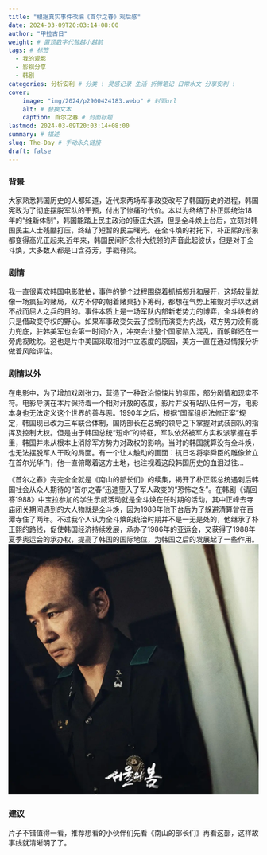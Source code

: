```yaml
---
title: "根据真实事件改编《首尔之春》观后感"
date: 2024-03-09T20:03:14+08:00
author: "甲拉古日"
weight: # 置顶数字代替越小越前
tags: # 标签
  - 我的观影
  - 影视分享
  - 韩剧
categories: 分析安利 # 分类 ! 灵感记录 生活 折腾笔记 日常水文 分享安利 !
cover:
    image: "img/2024/p2900424183.webp" # 封面url
    alt: # 替换文本
    caption: 首尔之春 # 封面标题
lastmod: 2024-03-09T20:03:14+08:00
summary: # 描述
slug: The-Day # 手动永久链接
draft: false
---
```


### 背景
大家熟悉韩国历史的人都知道，近代来两场军事政变改写了韩国历史的进程，韩国宪政为了彻底摆脱军队的干预，付出了惨痛的代价。本以为终结了朴正熙统治18年的“维新体制”，韩国能踏上民主政治的康庄大道，但是全斗焕上台后，立刻对韩国民主人士残酷打压，终结了短暂的民主曙光。在全斗焕的衬托下，朴正熙的形象都变得高光正起来,近年来，韩国民间怀念朴大统领的声音此起彼伏，但是对于全斗焕，大多数人都是口含芬芳，手戳脊梁。

### 剧情
我一直很喜欢韩国电影敢拍，事件的整个过程围绕着抓捕郑升和展开，这场较量就像一场疯狂的赌局，双方不停的朝着赌桌扔下筹码，都想在气势上摧毁对手以达到不战而屈人之兵的目的。事件本质上是一场军队内部新老势力的博弈，全斗焕有的只是借政变夺权的野心。如果军事政变失去了控制而演变为内战，双方势力没有能力兜底，驻韩美军也会第一时间介入，冲突会让整个国家陷入混乱，而朝鲜还在一旁虎视眈眈。这也是片中美国采取相对中立态度的原因，美方一直在通过情报分析做着风险评估。

### 剧情以外 
在电影中，为了增加戏剧张力，营造了一种政治惊悚片的氛围，部分剧情和现实不符。电影导演在本片保持着一个相对开放的态度，影片并没有站队任何一方，电影本身也无法定义这个世界的善与恶。1990年之后，根据“国军组织法修正案”规定，韩国现已改为三军联合体制，国防部长在总统的领导之下掌握对武装部队的指挥及控制大权。但是由于韩国总统“短命”的特征，军队依然被军方实权派掌握在手里，韩国并未从根本上消除军方势力对政权的影响。当时的韩国就算没有全斗焕，也无法摆脱军人干政的局面。有一个让人触动的画面：抗日名将李舜臣的雕像耸立在首尔光华门，他一直俯瞰着这方土地，也注视着这段韩国历史的血泪过往...

《首尔之春》完完全全就是《南山的部长们》的续集，揭开了朴正熙总统遇刺后韩国社会从众人期待的“首尔之春”迅速堕入了军人政变的“恐怖之冬”。在韩剧《请回答1988》中宝拉参加的学生示威活动就是全斗焕在任时期的活动，其中正峰去寺庙闭关期间遇到的大人物就是全斗焕，因为1988年他下台后为了躲避清算曾在百潭寺住了两年。不过我个人认为全斗焕的统治时期并不是一无是处的，他继承了朴正熙的路线，促使韩国经济持续发展，承办了1986年的亚运会，又获得了1988年夏季奥运会的承办权，提高了韩国的国际地位，为韩国之后的发展起了一些作用。
![](/img/2024/p2901507363.webp)
### 建议
片子不错值得一看，推荐想看的小伙伴们先看《南山的部长们》再看这部，这样故事线就清晰明了了。